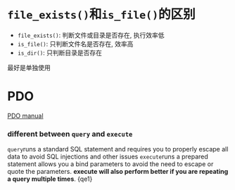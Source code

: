 # `file_exists()`和`is_file()`的区别
- `file_exists()`: 判断文件或目录是否存在, 执行效率低
- `is_file()`: 只判断文件名是否存在, 效率高
- `is_dir()`: 只判断目录是否存在

最好是单独使用

# PDO
[PDO manual](http://php.net/manual/en/class.pdo.php)

### different between `query` and `execute`
`query`runs a standard SQL statement and requires you to properly escape all data to avoid SQL injections and other issues
`execute`runs a prepared statement allows you a bind parameters to avoid the need to escape or quote the parameters. **execute will also perform better if you are repeating a query multiple times**. {qe1}
